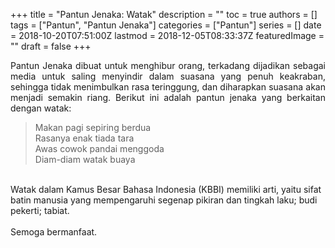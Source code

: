 +++
title = "Pantun Jenaka: Watak"
description = ""
toc = true
authors = []
tags = ["Pantun", "Pantun Jenaka"]
categories = ["Pantun"]
series = []
date = 2018-10-20T07:51:00Z
lastmod = 2018-12-05T08:33:37Z
featuredImage = ""
draft = false
+++

<div style="text-align: justify;">Pantun Jenaka dibuat untuk menghibur orang, terkadang dijadikan sebagai media untuk saling menyindir dalam suasana yang penuh keakraban, sehingga tidak menimbulkan rasa teringgung, dan diharapkan suasana akan menjadi semakin riang. Berikut ini adalah pantun jenaka yang berkaitan dengan watak:</div><blockquote class="tr_bq">Makan pagi sepiring berdua<br />Rasanya enak tiada tara<br />Awas cowok pandai menggoda<br />Diam-diam watak buaya</blockquote><br />
Watak dalam Kamus Besar Bahasa Indonesia (KBBI) memiliki arti, yaitu sifat batin manusia yang mempengaruhi segenap pikiran dan tingkah laku; budi pekerti; tabiat.<br /><br />
Semoga bermanfaat.</div>
